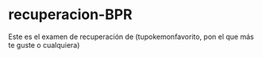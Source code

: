# recuperacion-BPR
Este es el examen de recuperación de (tupokemonfavorito, pon el que más te guste o cualquiera)
